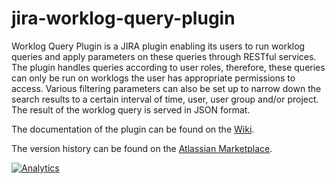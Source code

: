 jira-worklog-query-plugin
=========================

Worklog Query Plugin is a JIRA plugin enabling its users to run worklog 
queries and apply parameters on these queries through RESTful services. The 
plugin handles queries according to user roles, therefore, these queries can 
only be run on worklogs the user has appropriate permissions to access. 
Various filtering parameters can also be set up to narrow down the search 
results to a certain interval of time, user, user group and/or project. The 
result of the worklog query is served in JSON format.

The documentation of the plugin can be found on the [Wiki][1].

The version history can be found on the [Atlassian Marketplace][2].

[![Analytics](https://ga-beacon.appspot.com/UA-15041869-4/everit-org/jira-worklog-query-plugin)](https://github.com/igrigorik/ga-beacon)

[1]: https://github.com/everit-org/jira-worklog-query-plugin/wiki
[2]: https://marketplace.atlassian.com/plugins/org.everit.jira.worklog.query.plugin.core/versions
